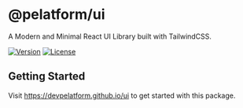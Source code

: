 # @pelatform/ui

A Modern and Minimal React UI Library built with TailwindCSS.

[![Version](https://img.shields.io/npm/v/@pelatform/ui.svg)](https://www.npmjs.com/package/@pelatform/ui)
[![License](https://img.shields.io/npm/l/@pelatform/ui.svg)](https://github.com/devpelatform/ui/blob/main/LICENSE)

## Getting Started

Visit https://devpelatform.github.io/ui to get started with this package.
